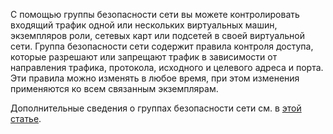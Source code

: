 С помощью группы безопасности сети вы можете контролировать входящий трафик одной или нескольких виртуальных машин, экземпляров роли, сетевых карт или подсетей в своей виртуальной сети. Группа безопасности сети содержит правила контроля доступа, которые разрешают или запрещают трафик в зависимости от направления трафика, протокола, исходного и целевого адреса и порта. Эти правила можно изменять в любое время, при этом изменения применяются ко всем связанным экземплярам.

Дополнительные сведения о группах безопасности сети см. в [этой статье](../articles/virtual-network/virtual-networks-nsg.md).



<!--HONumber=Nov16_HO3-->



